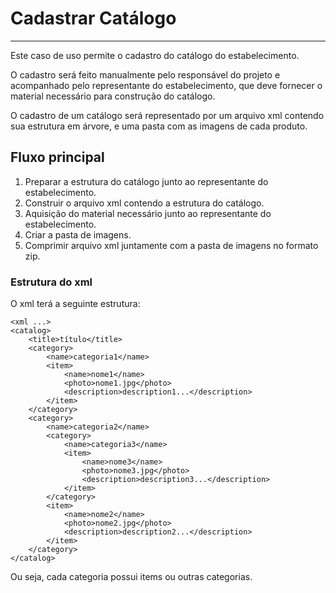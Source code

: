 # Cadastrar Catálogo

---

Este caso de uso permite o cadastro do catálogo do estabelecimento.

O cadastro será feito manualmente pelo responsável do projeto e acompanhado pelo representante do estabelecimento, que deve fornecer o material necessário para construção do catálogo.

O cadastro de um catálogo será representado por um arquivo xml contendo sua estrutura em árvore, e uma pasta com as imagens de cada produto.

## Fluxo principal

1. Preparar a estrutura do catálogo junto ao representante do estabelecimento.
2. Construir o arquivo xml contendo a estrutura do catálogo.
3. Aquisição do material necessário junto ao representante do estabelecimento.
4. Criar a pasta de imagens.
5. Comprimir arquivo xml juntamente com a pasta de imagens no formato zip.

### Estrutura do xml

O xml terá a seguinte estrutura:
	
	<xml ...>
	<catalog>
		<title>título</title>
		<category>
			<name>categoria1</name>
			<item>
				<name>nome1</name>
				<photo>nome1.jpg</photo>
				<description>description1...</description>
			</item>
		</category>
		<category>
			<name>categoria2</name>
			<category>
				<name>categoria3</name>
				<item>
					<name>nome3</name>
					<photo>nome3.jpg</photo>
					<description>description3...</description>
				</item>
			</category>
			<item>
				<name>nome2</name>
				<photo>nome2.jpg</photo>
				<description>description2...</description>
			</item>
		</category>
	</catalog>

Ou seja, cada categoria possui items ou outras categorias.
